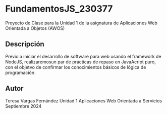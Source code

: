 # FundamentosJS_230377
Proyecto de Clase para la Unidad 1 de la asignatura de Aplicaciones Web Orientada a Objetos (AWOS)


## Descripción 
Previo a iniciar el desarrollo de software para web usando el framework de NodeJS, realizaremosun par de prácticas de repaso en JavaAcript puro, con el objetvo de confirmar los conocimientos básicos de lógica de programación.
## Autor
Teresa Vargas Fernández 
Unidad 1
Aplicaciones Web Orientada a Servicios
Septiembre 2024
